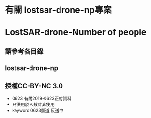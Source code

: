 # 有關 lostsar-drone-np專案 
# LostSAR-drone-Number of people
## 請參考各目錄
## lostsar-drone-np
## 授權CC-BY-NC 3.0
* 0623 有關2019-0623正射資料
* 只供用於人數計算使用
* keyword 0623凱道,反送中


